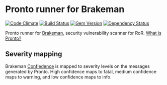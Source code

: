 # Pronto runner for Brakeman

[![Code Climate](https://codeclimate.com/github/mmozuras/pronto-brakeman.png)](https://codeclimate.com/github/mmozuras/pronto-brakeman)
[![Build Status](https://travis-ci.org/mmozuras/pronto-brakeman.png)](https://travis-ci.org/mmozuras/pronto-brakeman)
[![Gem Version](https://badge.fury.io/rb/pronto-brakeman.png)](http://badge.fury.io/rb/pronto-brakeman)
[![Dependency Status](https://gemnasium.com/mmozuras/pronto-brakeman.png)](https://gemnasium.com/mmozuras/pronto-brakeman)

Pronto runner for [Brakeman](https://github.com/presidentbeef/brakeman), security vulnerability scanner for RoR. [What is Pronto?](https://github.com/mmozuras/pronto)

## Severity mapping

Brakeman [Confiedence](https://github.com/presidentbeef/brakeman#confidence-levels) is mapped to severity levels on the
messages generated by Pronto. High confidence maps to fatal, medium confidence maps to warning, and low confidence maps
to info.
